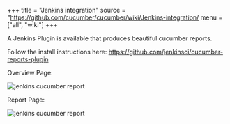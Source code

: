 +++
title = "Jenkins integration"
source = "https://github.com/cucumber/cucumber/wiki/Jenkins-integration/
menu = ["all", "wiki"]
+++

A Jenkins Plugin is available that produces beautiful cucumber reports.

Follow the install instructions here: 
https://github.com/jenkinsci/cucumber-reports-plugin

Overview Page:

![jenkins cucumber report](https://github.com/masterthought/jenkins-cucumber-jvm-reports-plugin-java/raw/master/.README/feature-overview.png)

Report Page:

![jenkins cucumber report](https://github.com/masterthought/jenkins-cucumber-jvm-reports-plugin-java/raw/master/.README/feature-passed.png)
